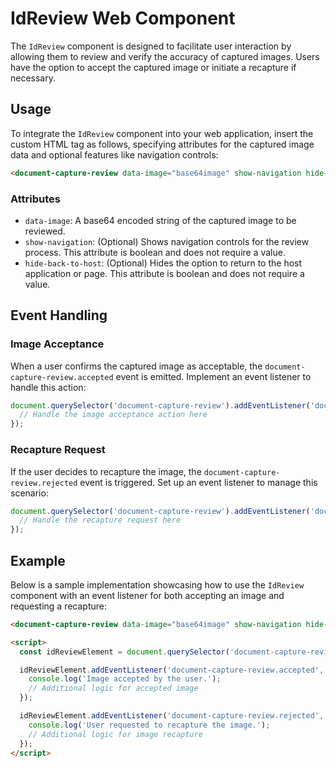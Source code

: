 # IdReview Web Component

The `IdReview` component is designed to facilitate user interaction by allowing them to review and verify the accuracy of captured images. Users have the option to accept the captured image or initiate a recapture if necessary.

## Usage

To integrate the `IdReview` component into your web application, insert the custom HTML tag as follows, specifying attributes for the captured image data and optional features like navigation controls:

```html
<document-capture-review data-image="base64image" show-navigation hide-back-to-host></document-capture-review>
```

### Attributes

- `data-image`: A base64 encoded string of the captured image to be reviewed.
- `show-navigation`: (Optional) Shows navigation controls for the review process. This attribute is boolean and does not require a value.
- `hide-back-to-host`: (Optional) Hides the option to return to the host application or page. This attribute is boolean and does not require a value.

## Event Handling

### Image Acceptance

When a user confirms the captured image as acceptable, the `document-capture-review.accepted` event is emitted. Implement an event listener to handle this action:

```js
document.querySelector('document-capture-review').addEventListener('document-capture-review.accepted', function(event) {
  // Handle the image acceptance action here
});
```

### Recapture Request

If the user decides to recapture the image, the `document-capture-review.rejected` event is triggered. Set up an event listener to manage this scenario:

```js
document.querySelector('document-capture-review').addEventListener('document-capture-review.rejected', function(event) {
  // Handle the recapture request here
});
```

## Example

Below is a sample implementation showcasing how to use the `IdReview` component with an event listener for both accepting an image and requesting a recapture:

```html
<document-capture-review data-image="base64image" show-navigation hide-back-to-host></document-capture-review>

<script>
  const idReviewElement = document.querySelector('document-capture-review');

  idReviewElement.addEventListener('document-capture-review.accepted', function(event) {
    console.log('Image accepted by the user.');
    // Additional logic for accepted image
  });

  idReviewElement.addEventListener('document-capture-review.rejected', function(event) {
    console.log('User requested to recapture the image.');
    // Additional logic for image recapture
  });
</script>
```
